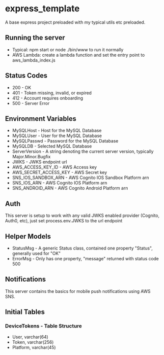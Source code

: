 # express_template
A base express project preloaded with my typical utils etc preloaded.

## Running the server
* Typical: npm start or node ./bin/www to run it normally
* AWS Lambda: create a lambda function and set the entry point to aws_lambda_index.js

## Status Codes
* 200 - OK
* 401 - Token missing, invalid, or expired
* 412 - Account requires onboarding
* 500 - Server Error

## Environment Variables
* MySQLHost - Host for the MySQL Database
* MySQLUser - User for the MySQL Database
* MySQLPasswd - Password for the MySQL Database
* MySQLDB - Selected MySQL Database
* ServerVersion - A string denoting the current server version, typically Major.Minor.Bugfix
* JWKS - JWKS endpoint url
* AWS_ACCESS_KEY_ID - AWS Access key
* AWS_SECRET_ACCESS_KEY - AWS Secret key
* SNS_IOS_SANDBOX_ARN - AWS Cognito IOS Sandbox Platform arn
* SNS_IOS_ARN - AWS Cognito IOS Platform arn
* SNS_ANDROID_ARN - AWS Cognito Android Platform arn

## Auth
This server is setup to work with any valid JWKS enabled provider (Cognito, Auth0, etc), just set process.env.JWKS to the url endpoint

## Helper Models
* StatusMsg - A generic Status class, contained one property "Status", generally used for "OK"
* ErrorMsg - Only has one property, "message" returned with status code 500

## Notifications
This server contains the basics for mobile push notifications using AWS SNS.

## Initial Tables
### DeviceTokens - Table Structure
* User, varchar(64)
* Token, varchar(256)
* Platform, varchar(45)